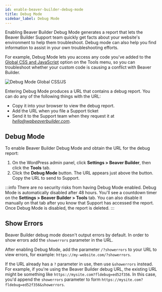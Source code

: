 ```yaml
---
id: enable-beaver-builder-debug-mode
title: Debug Mode
sidebar_label: Debug Mode
---
```


Enabling Beaver Builder Debug Mode generates a report that lets the Beaver
Builder Support team quickly get facts about your website's environment to
help them troubleshoot. Debug mode can also help you find information to
assist in your own troubleshooting efforts.

For example, Debug Mode lets you access any code you've added to the [Global CSS and JavaScript](basics/custom-code.md) option on the Tools menu, so you can troubleshoot whether your custom code is causing a conflict with Beaver Builder.

![Debug Mode Global CSS/JS](/img/beaver-builder--enabled-debug-global-css-js.png)

Entering Debug Mode produces a URL that contains a debug report. You can do
any of the following things with the URL:

- Copy it into your browser to view the debug report.
- Add the URL when you file a Support ticket
- Send it to the Support team when they request it at *hello@wpbeaverbuilder.com*.

## Debug Mode

To enable Beaver Builder Debug Mode and obtain the URL for the debug report:

1. On the WordPress admin panel, click **Settings > Beaver Builder**, then click the **Tools** tab.
2. Click the **Debug Mode** button.
   The URL appears just above the button. Copy the URL to send to Support.

:::info
There are no security risks from having Debug Mode enabled. Debug Mode is automatically disabled after 48 hours.
You'll see a countdown timer on the **Settings > Beaver Builder > Tools** tab.
You can also disable it manually on that tab after you know that Support has
accessed the report. Once Debug Mode is disabled, the report is deleted.
:::

## Show Errors

Beaver Builder debug mode doesn't output errors by default. In order to show errors add the `showerrors` parameter in the URL.

After enabling Debug Mode, add the parameter `/?showerrors` to your URL to view errors, for example: `https://my-website.com/?showerrors`.

If the URL already has a `?` parameter in use, then use `&showerrors` instead. For example, if you're using the Beaver Builder debug URL, the existing URL might be something like `https://mysite.com?fldebug=ed52f356`. In this case, you'd append the `showerrors` parameter to form `https://mysite.com?fldebug=ed52f356&showerrors`.
